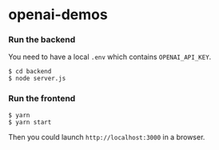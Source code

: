 # openai-demos

### Run the backend

You need to have a local `.env` which contains `OPENAI_API_KEY`.

```
$ cd backend
$ node server.js
```

### Run the frontend

```
$ yarn
$ yarn start
```

Then you could launch `http://localhost:3000` in a browser.
